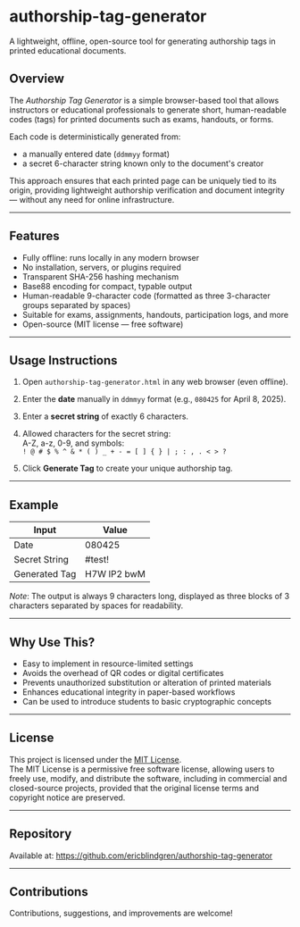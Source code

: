 # authorship-tag-generator
A lightweight, offline, open-source tool for generating authorship tags in printed educational documents.

## Overview

The *Authorship Tag Generator* is a simple browser-based tool that allows instructors or educational professionals to generate short, human-readable codes (tags) for printed documents such as exams, handouts, or forms.

Each code is deterministically generated from:
- a manually entered date (`ddmmyy` format)
- a secret 6-character string known only to the document's creator

This approach ensures that each printed page can be uniquely tied to its origin, providing lightweight authorship verification and document integrity — without any need for online infrastructure.

---

## Features

- Fully offline: runs locally in any modern browser
- No installation, servers, or plugins required
- Transparent SHA-256 hashing mechanism
- Base88 encoding for compact, typable output
- Human-readable 9-character code (formatted as three 3-character groups separated by spaces)
- Suitable for exams, assignments, handouts, participation logs, and more
- Open-source (MIT license — free software)

---

## Usage Instructions

1. Open `authorship-tag-generator.html` in any web browser (even offline).
2. Enter the **date** manually in `ddmmyy` format (e.g., `080425` for April 8, 2025).
3. Enter a **secret string** of exactly 6 characters.

4. Allowed characters for the secret string:  
   A-Z, a-z, 0-9, and symbols:  
   `! @ # $ % ^ & * ( ) _ + - = [ ] { } | ; : , . < > ?`

5. Click **Generate Tag** to create your unique authorship tag.

---

## Example

| Input         | Value    |
|---------------|----------|
| Date          | 080425   |
| Secret String | #test!   |
| Generated Tag | H7W lP2 bwM |

*Note*: The output is always 9 characters long, displayed as three blocks of 3 characters separated by spaces for readability.

---

## Why Use This?

- Easy to implement in resource-limited settings
- Avoids the overhead of QR codes or digital certificates
- Prevents unauthorized substitution or alteration of printed materials
- Enhances educational integrity in paper-based workflows
- Can be used to introduce students to basic cryptographic concepts

---

## License

This project is licensed under the [MIT License](./LICENSE).  
The MIT License is a permissive free software license, allowing users to freely use, modify, and distribute the software, including in commercial and closed-source projects, provided that the original license terms and copyright notice are preserved.

---

## Repository

Available at: https://github.com/ericblindgren/authorship-tag-generator

---

## Contributions

Contributions, suggestions, and improvements are welcome!
